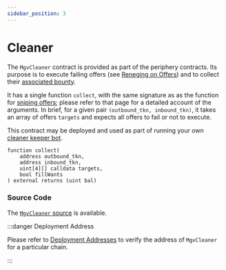 ```yaml
---
sidebar_position: 3
---
```


# Cleaner

The `MgvCleaner` contract is provided as part of the periphery contracts. Its purpose is to execute failing offers (see [Reneging on Offers](../../explanations/taker-compensation.md)) and to collect their [associated bounty](../taking-and-making-offers/reactive-offer/offer-provision.md#provision-and-offer-bounty). 

It has a single function `collect`, with the same signature as as the function for [sniping offers](../taking-and-making-offers/taker-order/README.md#offer-sniping); please refer to that page for a detailed account of the arguments. In brief, for a given pair `(outbound_tkn, inbound_tkn)`, it takes an array of offers `targets` and expects all offers to fail or not to execute.

This contract may be deployed and used as part of running your own [cleaner keeper bot](/docs/keeper-bots/getting-started/run-a-simple-cleaning-bot.md).

```solidity
function collect(
    address outbound_tkn, 
    address inbound_tkn, 
    uint[4][] calldata targets, 
    bool fillWants
) external returns (uint bal)
```

### Source Code

The [`MgvCleaner` source](https://github.com/mangrovedao/mangrove-core/blob/master/src/periphery/MgvCleaner.sol) is available.

:::danger Deployment Address

Please refer to [Deployment Addresses](../contract-addresses.md) to verify the address of `MgvCleaner` for a particular chain.

:::